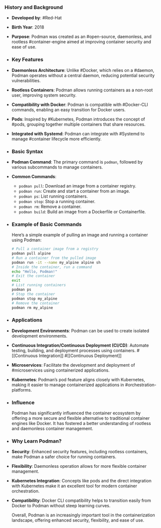 ### **History and Background**
- **Developed by**: #Red-Hat
- **Birth Year**: 2018
- **Purpose**: Podman was created as an #open-source, daemonless, and rootless #container-engine aimed at improving container security and ease of use.
- ### **Key Features**
- **Daemonless Architecture**: Unlike #Docker, which relies on a #daemon, Podman operates without a central daemon, reducing potential security vulnerabilities.
- **Rootless Containers**: Podman allows running containers as a non-root user, improving system security.
- **Compatibility with Docker**: Podman is compatible with #Docker-CLI commands, enabling an easy transition for Docker users.
- **Pods**: Inspired by #Kubernetes, Podman introduces the concept of #pods, grouping together multiple containers that share resources.
- **Integrated with Systemd**: Podman can integrate with #Systemd to manage #container lifecycle more efficiently.
- ### **Basic Syntax**
- **Podman Command**: The primary command is `podman`, followed by various subcommands to manage containers.
- **Common Commands**:
	- `podman pull`: Download an image from a container registry.
	- `podman run`: Create and start a container from an image.
	- `podman ps`: List running containers.
	- `podman stop`: Stop a running container.
	- `podman rm`: Remove a container.
	- `podman build`: Build an image from a Dockerfile or Containerfile.
- ### **Example of Basic Commands**
  
  Here’s a simple example of pulling an image and running a container using Podman:
  
  ```sh
  # Pull a container image from a registry
  podman pull alpine
  # Run a container from the pulled image
  podman run -it --name my_alpine alpine sh
  # Inside the container, run a command
  echo "Hello, Podman!"
  # Exit the container
  exit
  # List running containers
  podman ps
  # Stop the container
  podman stop my_alpine
  # Remove the container
  podman rm my_alpine
  ```
- ### **Applications**
- **Development Environments**: Podman can be used to create isolated development environments.
- **Continuous Integration/Continuous Deployment (CI/CD)**: Automate testing, building, and deployment processes using containers. #[[Continuous Integration]] #[[Continuous Deployment]]
- **Microservices**: Facilitate the development and deployment of #microservices using containerized applications.
- **Kubernetes**: Podman’s pod feature aligns closely with Kubernetes, making it easier to manage containerized applications in #orchestration-platforms.
- ### **Influence**
  
  Podman has significantly influenced the container ecosystem by offering a more secure and flexible alternative to traditional container engines like Docker. It has fostered a better understanding of rootless and daemonless container management.
- ### **Why Learn Podman?**
- **Security**: Enhanced security features, including rootless containers, make Podman a safer choice for running containers.
- **Flexibility**: Daemonless operation allows for more flexible container management.
- **Kubernetes Integration**: Concepts like pods and the direct integration with Kubernetes make it an excellent tool for modern container orchestration.
- **Compatibility**: Docker CLI compatibility helps to transition easily from Docker to Podman without steep learning curves.
  
  Overall, Podman is an increasingly important tool in the containerization landscape, offering enhanced security, flexibility, and ease of use.